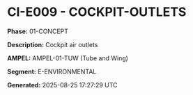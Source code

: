 # CI-E009 - COCKPIT-OUTLETS

**Phase:** 01-CONCEPT

**Description:** Cockpit air outlets

**AMPEL:** AMPEL-01-TUW (Tube and Wing)

**Segment:** E-ENVIRONMENTAL

**Generated:** 2025-08-25 17:27:29 UTC
